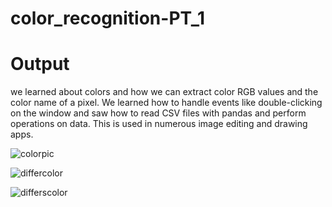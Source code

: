 # color_recognition-PT_1

# Output
we learned about colors and how we can extract color RGB values and the color name of a pixel. We learned how to handle events like double-clicking on the window and saw how to read CSV files with pandas and perform operations on data. This is used in numerous image editing and drawing apps.


![colorpic](https://user-images.githubusercontent.com/117521322/200123130-40ecd2fc-bbbd-4fa3-9089-974113637df6.jpg)



![differcolor](https://user-images.githubusercontent.com/117521322/200123371-8c06c86a-e234-4661-9f21-de5876a2a3c4.jpeg)


![differscolor](https://user-images.githubusercontent.com/117521322/200123388-e23dda85-9131-44a3-b3b2-c6275e04852b.jpeg)


